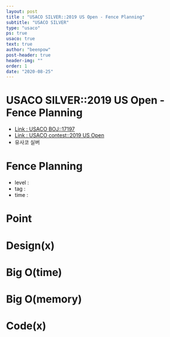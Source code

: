 ```yaml
---
layout: post
title : "USACO SILVER::2019 US Open - Fence Planning"
subtitle: "USACO SILVER"
type: "usaco"
ps: true
usaco: true
text: true
author: "beenpow"
post-header: true
header-img: ""
order: 1
date: "2020-08-25"
---
```

# USACO SILVER::2019 US Open - Fence Planning
- [Link : USACO BOJ::17197](https://www.acmicpc.net/problem/17197)
- [Link : USACO contest::2019 US Open](http://www.usaco.org/index.php?page=open19results)
- 유사코 실버

# Fence Planning

- level :
- tag :
- time :

# Point

# Design(x)

# Big O(time)

# Big O(memory)

# Code(x)

